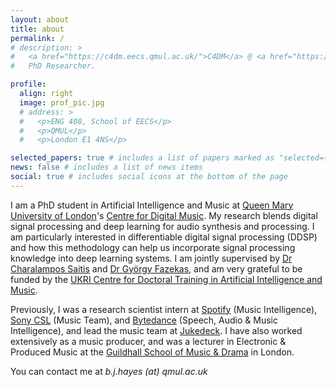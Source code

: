 ```yaml
---
layout: about
title: about
permalink: /
# description: >
#   <a href="https://c4dm.eecs.qmul.ac.uk/">C4DM</a> @ <a href="https://www.qmul.ac.uk/">QMUL</a>.
#   PhD Researcher.

profile:
  align: right
  image: prof_pic.jpg
  # address: >
  #   <p>ENG 408, School of EECS</p>
  #   <p>QMUL</p>
  #   <p>London E1 4NS</p>

selected_papers: true # includes a list of papers marked as "selected={true}"
news: false # includes a list of news items
social: true # includes social icons at the bottom of the page
---
```


I am a PhD student in Artificial Intelligence and Music at [Queen Mary University of London](https://www.qmul.ac.uk)'s [Centre for Digital Music](https://c4dm.eecs.qmul.ac.uk/).
My research blends digital signal processing and deep learning for audio synthesis and processing.
I am particularly interested in differentiable digital signal processing (DDSP) and how this methodology can help us incorporate signal processing knowledge into deep learning systems.
I am jointly supervised by [Dr Charalampos Saitis](https://comma-lab.github.io) and [Dr György Fazekas](http://eecs.qmul.ac.uk/profiles/fazekasgyorgy.html), and am very grateful to be funded by the [UKRI Centre for Doctoral Training in Artificial Intelligence and Music](https://www.aim.qmul.ac.uk/).

Previously, I was a research scientist intern at [Spotify](https://research.atspotify.com/) (Music Intelligence), [Sony CSL](https://cslmusicteam.sony.fr/) (Music Team), and [Bytedance](https://www.bytedance.com/en/) (Speech, Audio & Music Intelligence), and lead the music team at [Jukedeck](https://en.wikipedia.org/wiki/Jukedeck). I have also worked extensively as a music producer, and was a lecturer in Electronic & Produced Music at the [Guildhall School of Music & Drama](https://www.gsmd.ac.uk/study-with-guildhall/music/principal-study-and-departments/electronic-produced-music) in London.

You can contact me at _b.j.hayes (at) qmul.ac.uk_
